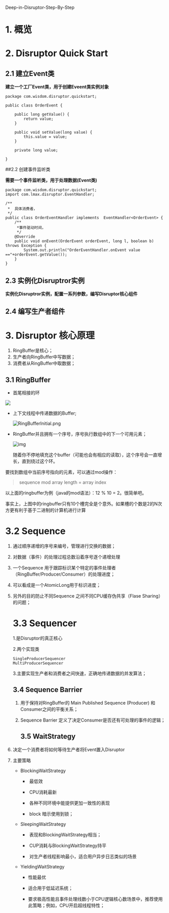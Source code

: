 Deep-in-Disruptor-Step-By-Step

# 1. 概览









# 2. Disruptor Quick Start

## 2.1 建立Event类



**建立一个工厂Event类，用于创建Eveent类实例对象**

```
package com.wisdom.disruptor.quickstart;

public class OrderEvent {

    public long getValue() {
        return value;
    }

    public void setValue(long value) {
        this.value = value;
    }

    private long value;

}
```



##2.2  创建事件监听类

**需要一个事件监听类，用于处理数据(Event类)**

```
package com.wisdom.disruptor.quickstart;
import com.lmax.disruptor.EventHandler;

/**
 *  具体消费者，
 */
public class OrderEventHandler implements  EventHandler<OrderEvent> {
    /**
     *事件驱动时间，
     */
    @Override
    public void onEvent(OrderEvent orderEvent, long l, boolean b) throws Exception {
        System.out.println("OrderEventHandler.onEvent value =="+orderEvent.getValue());
    }
}
```





## 2.3  实例化Disruptror实例

**实例化Disruptror实例，配置一系列参数，编写Disruptor核心组件**









## 2.4 编写生产者组件













# 3. Disruptor 核心原理

1. RingBuffer是核心；
2. 生产者向RingBuffer中写数据；
3. 消费者从RingBuffer中取数据；

## 3.1 RingBuffer

-  首尾相接的环

  ![](http://q8xc9za4f.bkt.clouddn.com/cloudflare/RingBuffer-1587972686730-1587972698902.png)

- 上下文线程中传递数据的Buffer;

  ![RingBufferInitial.png](http://q8xc9za4f.bkt.clouddn.com/cloudflare/RingBufferInitial.png)

- RingBuffer并且拥有一个序号，序号执行数组中的下一个可用元素；

  

  ![img](http://q8xc9za4f.bkt.clouddn.com/cloudflare/RingBufferWrapped.png)

  随着你不停地填充这个buffer（可能也会有相应的读取），这个序号会一直增长，直到绕过这个环。

要找到数组中当前序号指向的元素，可以通过mod操作：

> ​        sequence mod array length = array index

以上面的ringbuffer为例（java的mod语法）：12 % 10 = 2。很简单吧。

事实上，上图中的ringbuffer只有10个槽完全是个意外。如果槽的个数是2的N次方更有利于基于二进制的计算机进行计算

# 3.2 Sequence

1. 通过顺序递增的序号来编号，管理进行交换的数据；

2. 对数据（事件）的处理过程总数沿着序号逐个递增处理

3. 一个Sequence 用于跟踪标识某个特定的事件处理者（RingBuffer/Producer/Consumer）的处理进度；

4. 可以看成是一个AtomicLong用于标识进度；

5. 另外的目的防止不同Sequence 之间不同CPU缓存伪共享（Flase Sharing）的问题；

   

   

   # 3.3 Sequencer

   1.是Disruptor的真正核心

   

   2.两个实现类

   ```
   SingleProducerSequencer
   MultiProducerSequencer
   ```

   3.主要实现生产者和消费者之间快速，正确地传递数据的并发算法；

   

   

   

   ## 3.4  Sequence Barrier

   1. 用于保持对RingBuffer的 Main Published Sequence (Producer) 和Consumer之间的平衡关系；
   2. Sequence Barrier 定义了决定Consumer是否还有可处理的事件的逻辑；

   

   



         ## 3.5 WaitStrategy

1.  决定一个消费者将如何等待生产者将Event置入Disruptor

2. 主要策略

   - BlockingWaitStrategy

     - ​	最低效

     - ​	CPU消耗最新

     - ​	 各种不同环境中能提供更加一致性的表现

     - ​	 block 暗示使用到锁；

   - SleepingWaitStrategy

     - ​    表现和BlockingWaitStrategy相当；

     - ​	CUP消耗与BlockingWaitStrategy持平

     - ​	对生产者线程影响最小，适合用户异步日志类似的场景

   - YieldingWaitStrategy

     - 性能最优

     - 适合用于低延迟系统；

     - 要求极高性能且事件处理线数小于CPU逻辑核心数场景中，推荐使用此策略；例如，CPU开启超线程特性；

       



